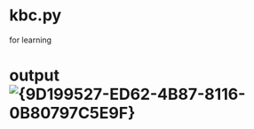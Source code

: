 # kbc.py
for learning
# output ![{9D199527-ED62-4B87-8116-0B80797C5E9F}](https://user-images.githubusercontent.com/112705642/226175058-6539163e-c8ab-43f6-86b4-18a85db122cc.png)
